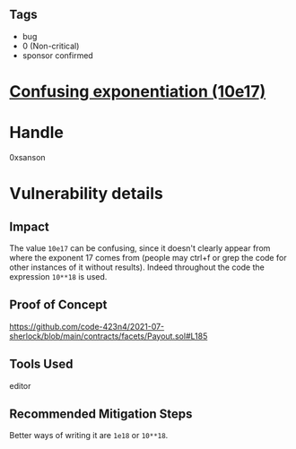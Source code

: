 ## Tags

- bug
- 0 (Non-critical)
- sponsor confirmed

# [Confusing exponentiation (10e17)](https://github.com/code-423n4/2021-07-sherlock-findings/issues/129) 

# Handle

0xsanson


# Vulnerability details

## Impact
The value `10e17` can be confusing, since it doesn't clearly appear from where the exponent 17 comes from (people may ctrl+f or grep the code for other instances of it without results). Indeed throughout the code the expression `10**18` is used.

## Proof of Concept
https://github.com/code-423n4/2021-07-sherlock/blob/main/contracts/facets/Payout.sol#L185

## Tools Used
editor

## Recommended Mitigation Steps
Better ways of writing it are `1e18` or `10**18`.

